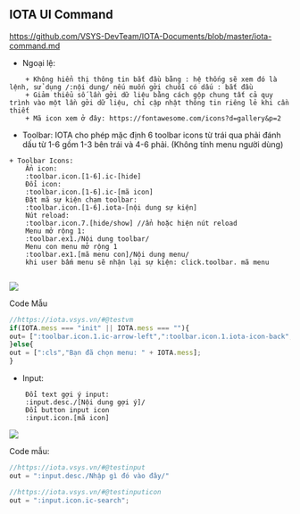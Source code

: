 ## IOTA UI Command ##
https://github.com/VSYS-DevTeam/IOTA-Documents/blob/master/iota-command.md

+ Ngoại lệ:
```text
    + Không hiển thị thông tin bắt đầu bằng : hệ thống sẽ xem đó là lệnh, sử dụng /:nội dung/ nếu muốn gởi chuỗi có dấu : bắt đầu
    + Giảm thiểu số lần gởi dữ liệu bằng cách gộp chung tất cả quy trình vào một lần gởi dữ liệu, chỉ cập nhật thông tin riêng lẻ khi cần thiết
    + Mã icon xem ở đây: https://fontawesome.com/icons?d=gallery&p=2
```

+ Toolbar:
 IOTA cho phép mặc định 6 toolbar icons từ trái qua phải đánh dấu từ 1-6 gồm 1-3 bên trái và 4-6 phải. (Không tính menu người dùng) 
 
```text
+ Toolbar Icons:
    Ẩn icon:
    :toolbar.icon.[1-6].ic-[hide]
    Đổi icon:
    :toolbar.icon.[1-6].ic-[mã icon]
    Đặt mã sự kiện chạm toolbar:
    :toolbar.icon.[1-6].iota-[nội dung sự kiện]
    Nút reload:
    :toolbar.icon.7.[hide/show] //ẩn hoặc hiện nút reload
    Menu mở rộng 1: 
    :toolbar.ex1./Nội dung toolbar/
    Menu con menu mở rộng 1
    :toolbar.ex1.[mã menu con]/Nội dung menu/
    khi user bấm menu sẽ nhận lại sự kiện: click.toolbar. mã menu 
    
```
![](https://next.iotabot.app/index.php/s/wz5443jKEWs7FAq/download)

Code Mẫu
```javascript
//https://iota.vsys.vn/#@testvm
if(IOTA.mess === "init" || IOTA.mess === ""){
out= [":toolbar.icon.1.ic-arrow-left",":toolbar.icon.1.iota-icon-back",":toolbar.icon.2.ic-bars",":toolbar.icon.2.iota-icon-menu",":toolbar.icon.7.hide"]
}else{
out = [":cls","Bạn đã chọn menu: " + IOTA.mess];
}
```

+ Input:

```text
    Đổi text gợi ý input:
    :input.desc./[Nội dung gợi ý]/
    Đổi button input icon
    :input.icon.[mã icon]
```
![](https://next.iotabot.app/index.php/s/Wo95AKQ4Dtx3G9L/download)

Code mẫu:
```javascript
//https://iota.vsys.vn/#@testinput
out = ":input.desc./Nhập gì đó vào đây/"
```

```javascript
//https://iota.vsys.vn/#@testinputicon
out = ":input.icon.ic-search";
```